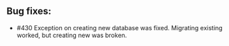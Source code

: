 ## Bug fixes:

* \#430 Exception on creating new database was fixed. Migrating existing worked, but creating new was broken.
 
